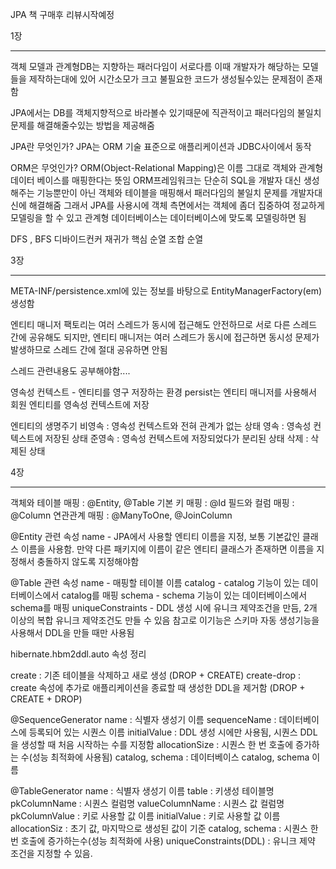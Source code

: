 JPA 책 구매후 리뷰시작예정


1장
***********

객체 모델과 관계형DB는 지향하는 패러다임이 서로다름 
이때 개발자가 해당하는 모델들을 제작하는대에 있어 시간소모가 크고 
불필요한 코드가 생성될수있는 문제점이 존재함 

JPA에서는 DB를 객체지향적으로 바라볼수 있기때문에 직관적이고 패러다임의 불일치문제를 
해결해줄수있는 방법을 제공해줌 


JPA란 무엇인가? 
JPA는 ORM 기술 표준으로 애플리케이션과 JDBC사이에서 동작

ORM은 무엇인가? 
ORM(Object-Relational Mapping)은 이름 그대로 객체와 관계형 데이터 베이스를 매핑한다는 뜻임 
ORM프레임워크는 단순히 SQL을 개발자 대신 생성해주는 기능뿐만이 아닌
객체와 테이블을 매핑해서 패러다임의 불일치 문제를 개발자대신에 해결해줌
그래서 JPA를 사용시에 객체 측면에서는 객체에 좀더 집중하여 정교하게 모델링을 할 수 있고 
관계형 데이터베이스는 데이터베이스에 맞도록 모델링하면 됨


DFS , BFS
디바이드컨커
재귀가 핵심
순열
조합 순열

3장
**********************************
META-INF/persistence.xml에 있는 정보를 바탕으로 EntityManagerFactory(em)생성함 

엔티티 매니저 팩토리는 여러 스레드가 동시에 접근해도 안전하므로 서로 다른 스레드 간에 공유해도 되지만, 엔티티 매니저는 여러 스레드가 동시에 
접근하면 동시성 문제가 발생하므로 스레드 간에 절대 공유하면 안됨 


스레드 관련내용도 공부해야함....


영속성 컨텍스트 - 엔티티를 영구 저장하는 환경
persist는 엔티티 매니저를 사용해서 회원 엔티티를 영속성 컨텍스트에 저장


엔티티의 생명주기 
비영속 : 영속성 컨텍스트와 전혀 관계가 없는 상태
영속 : 영속성 컨텍스트에 저장된 상태
준영속 : 영속성 컨텍스트에 저장되었다가 분리된 상태 
삭제 : 삭제된 상태

4장
*************************************
객체와 테이블 매핑 : @Entity, @Table
기본 키 매핑 : @Id 
필드와 컬럼 매핑 : @Column
연관관계 매핑 : @ManyToOne, @JoinColumn


@Entity 관련 속성 
name - JPA에서 사용할 엔티티 이름을 지정, 보통 기본값인 클래스 이름을 사용함. 만약 다른 패키지에 이름이 같은 엔티티 클래스가 존재하면 이름을 지정해서 
       충돌하지 않도록 지정해야함
       
@Table 관련 속성 
name - 매핑할 테이블 이름 
catalog - catalog 기능이 있는 데이터베이스에서 catalog를 매핑
schema - schema 기능이 있는 데이터베이스에서 schema를 매핑 
uniqueConstraints - DDL 생성 시에 유니크 제약조건을 만듬, 2개 이상의 복합 유니크 제약조건도 만들 수 있음 참고로 이기능은 스키마 자동 생성기능을 사용해서 DDL을 만들                       때만 사용됨

hibernate.hbm2ddl.auto 속성 정리

create : 기존 테이블을 삭제하고 새로 생성 (DROP + CREATE)
create-drop : create 속성에 추가로 애플리케이션을 종료할 때 생성한 DDL을 제거함 (DROP + CREATE + DROP)

@SequenceGenerator 
name : 식별자 생성기 이름 
sequenceName : 데이터베이스에 등록되어 있는 시퀀스 이름 
initialValue : DDL 생성 시에만 사용됨, 시퀀스 DDL을 생성할 때 처음 시작하는 수를 지정함 
allocationSize : 시퀀스 한 번 호출에 증가하는 수(성능 최적화에 사용됨)
catalog, schema : 데이터베이스 catalog, schema 이름


@TableGenerator 
name : 식별자 생성기 이름 
table : 키생성 테이블명
pkColumnName : 시퀀스 컬럼명 
valueColumnName : 시퀀스 값 컬럼명 
pkColumnValue : 키로 사용할 값 이름 
initialValue : 키로 사용할 값 이름 
allocationSiz : 초기 값, 마지막으로 생성된 값이 기준 
catalog, schema : 시퀀스 한번 호출에 증가하는수(성능 최적화에 사용)
uniqueConstraints(DDL) : 유니크 제약 조건을 지정할 수 있음.

